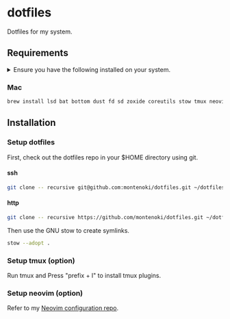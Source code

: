 <!-- markdownlint-disable MD013 -->
<!-- markdownlint-disable MD033 -->
<!-- markdownlint-disable MD033 -->

# dotfiles

Dotfiles for my system.

## Requirements

<details closed>

<summary>
  Ensure you have the following installed on your system.
</summary>

- **coreutils** (mac): GNU File, Shell, and Text utilities

- **stow**: Organize software neatly under a single directory tree (e.g. /usr/local)

- **tmux**: Terminal multiplexer

- **neovim**: Ambitious Vim-fork focused on extensibility and agility

- **lsd**: Clone of ls with colorful output, file type icons, and more

- **bat**: Clone of cat(1) with syntax highlighting and Git integration

- **bottom**: Yet another cross-platform graphical process/system monitor

- **dust**: More intuitive version of du in rust

- **fd**: Simple, fast and user-friendly alternative to find

- **sd**: Intuitive find & replace CLI

- **zoxide**: Shell extension to navigate your filesystem faster

</details>

### Mac

```bash
brew install lsd bat bottom dust fd sd zoxide coreutils stow tmux neovim
```

## Installation

### Setup dotfiles

First, check out the dotfiles repo in your $HOME directory using git.

#### ssh

```bash
git clone -- recursive git@github.com:montenoki/dotfiles.git ~/dotfiles && cd ~/dotfiles
```

#### http

```bash
git clone -- recursive https://github.com/montenoki/dotfiles.git ~/dotfiles && cd ~/dotfiles
```

Then use the GNU stow to create symlinks.

```bash
stow --adopt .
```

### Setup tmux (option)

Run tmux and Press "prefix + I" to install tmux plugins.

### Setup neovim (option)

Refer to my [Neovim configuration repo](https://github.com/montenoki/nvim).
